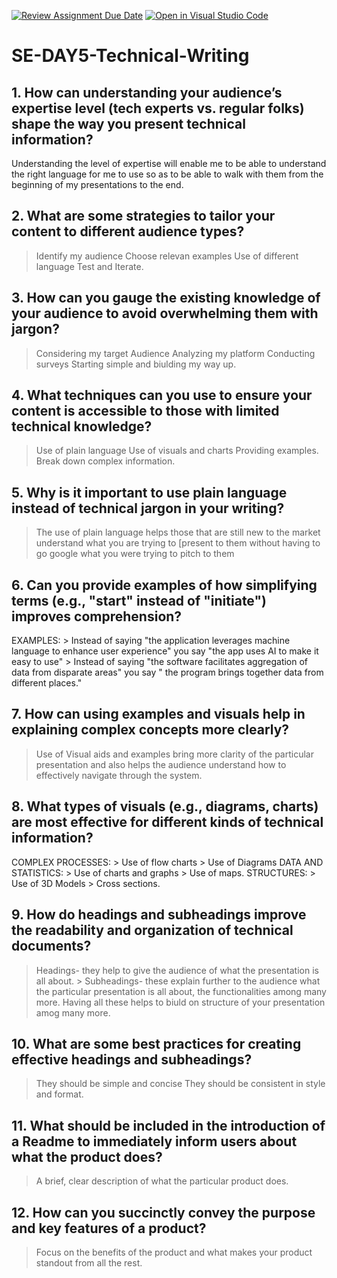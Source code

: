 [![Review Assignment Due Date](https://classroom.github.com/assets/deadline-readme-button-22041afd0340ce965d47ae6ef1cefeee28c7c493a6346c4f15d667ab976d596c.svg)](https://classroom.github.com/a/zsAR-pyY)
[![Open in Visual Studio Code](https://classroom.github.com/assets/open-in-vscode-2e0aaae1b6195c2367325f4f02e2d04e9abb55f0b24a779b69b11b9e10269abc.svg)](https://classroom.github.com/online_ide?assignment_repo_id=18661894&assignment_repo_type=AssignmentRepo)
# SE-DAY5-Technical-Writing
## 1. How can understanding your audience’s expertise level (tech experts vs. regular folks) shape the way you present technical information?
   Understanding the level of expertise will enable me to be able to understand the right language for me to use so as to be able to walk with them from the beginning of my presentations to the end.

## 2. What are some strategies to tailor your content to different audience types?
   > Identify my audience
  > Choose relevan examples
  > Use of different language
  > Test and Iterate.

## 3. How can you gauge the existing knowledge of your audience to avoid overwhelming them with jargon?
   > Considering my target Audience
  > Analyzing my platform
  > Conducting surveys
  > Starting simple and biulding my way up.

## 4. What techniques can you use to ensure your content is accessible to those with limited technical knowledge?
 > Use of plain language
  > Use of visuals and charts
  > Providing examples.
  > Break down complex information. 

## 5. Why is it important to use plain language instead of technical jargon in your writing?
   > The use of plain language helps those that are still new to the market understand what you are trying to [present to them without having to go google what you were trying to pitch to them

## 6. Can you provide examples of how simplifying terms (e.g., "start" instead of "initiate") improves comprehension?
   EXAMPLES:  > Instead of saying "the application leverages machine language to enhance user experience" you say "the app uses AI to make it easy to use"
              > Instead of saying "the software facilitates aggregation of data from disparate areas" you say " the program brings together data from different places."


## 7. How can using examples and visuals help in explaining complex concepts more clearly?
   > Use of Visual aids and examples bring more clarity of the particular presentation and also helps the audience understand how to effectively navigate through the system.

## 8. What types of visuals (e.g., diagrams, charts) are most effective for different kinds of technical information?
  COMPLEX PROCESSES: > Use of flow charts
                    > Use of Diagrams
 DATA AND STATISTICS: > Use of charts and graphs
                     > Use of maps.
 STRUCTURES: > Use of 3D Models
             > Cross sections.

## 9. How do headings and subheadings improve the readability and organization of technical documents?
   > Headings- they help to give the audience of what the presentation is all about.
    > Subheadings- these explain further to the audience what the particular presentation is all about, the functionalities among many more.
    Having all these helps to biuld on structure of your presentation amog many more.

## 10. What are some best practices for creating effective headings and subheadings?
 > They should be simple and concise
  > They should be consistent in style and format.

## 11. What should be included in the introduction of a Readme to immediately inform users about what the product does?
 > A brief, clear description of what the particular product does.

## 12. How can you succinctly convey the purpose and key features of a product?
  > Focus on the benefits of the product and what makes your product standout from all the rest.


